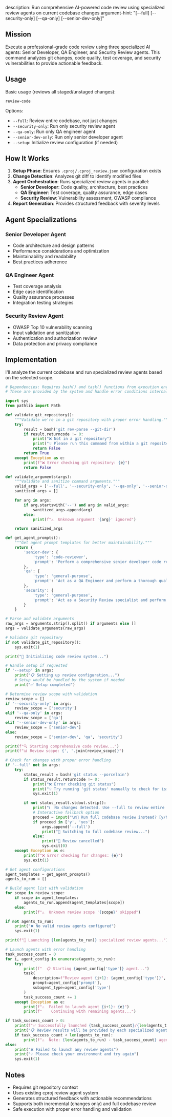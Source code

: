 description: Run comprehensive AI-powered code review using specialized review agents on current codebase changes
argument-hint: "[--full] [--security-only] [--qa-only] [--senior-dev-only]"

## Mission

Execute a professional-grade code review using three specialized AI agents: Senior Developer, QA Engineer, and Security Review agents. This command analyzes git changes, code quality, test coverage, and security vulnerabilities to provide actionable feedback.

## Usage

Basic usage (reviews all staged/unstaged changes):
```
review-code
```

Options:
- `--full`: Review entire codebase, not just changes
- `--security-only`: Run only security review agent
- `--qa-only`: Run only QA engineer agent  
- `--senior-dev-only`: Run only senior developer agent
- `--setup`: Initialize review configuration (if needed)

## How It Works

1. **Setup Phase**: Ensures `.cproj/.cproj_review.json` configuration exists
2. **Change Detection**: Analyzes git diff to identify modified files
3. **Agent Orchestration**: Runs specialized review agents in parallel:
   - **Senior Developer**: Code quality, architecture, best practices
   - **QA Engineer**: Test coverage, quality assurance, edge cases
   - **Security Review**: Vulnerability assessment, OWASP compliance
4. **Report Generation**: Provides structured feedback with severity levels

## Agent Specializations

### Senior Developer Agent
- Code architecture and design patterns
- Performance considerations and optimization
- Maintainability and readability
- Best practices adherence

### QA Engineer Agent  
- Test coverage analysis
- Edge case identification
- Quality assurance processes
- Integration testing strategies

### Security Review Agent
- OWASP Top 10 vulnerability scanning
- Input validation and sanitization
- Authentication and authorization review
- Data protection and privacy compliance

## Implementation

I'll analyze the current codebase and run specialized review agents based on the selected scope.

```python
# Dependencies: Requires bash() and task() functions from execution environment
# These are provided by the system and handle error conditions internally

import sys
from pathlib import Path

def validate_git_repository():
    """Validate we're in a git repository with proper error handling."""
    try:
        result = bash('git rev-parse --git-dir')
        if result.returncode != 0:
            print("❌ Not in a git repository")
            print("💡 Please run this command from within a git repository")
            return False
        return True
    except Exception as e:
        print(f"❌ Error checking git repository: {e}")
        return False

def validate_arguments(args):
    """Validate and sanitize command arguments."""
    valid_args = ['--full', '--security-only', '--qa-only', '--senior-dev-only', '--setup']
    sanitized_args = []

    for arg in args:
        if arg.startswith('--') and arg in valid_args:
            sanitized_args.append(arg)
        else:
            print(f"⚠️  Unknown argument '{arg}' ignored")

    return sanitized_args

def get_agent_prompts():
    """Get agent prompt templates for better maintainability."""
    return {
        'senior-dev': {
            'type': 'code-reviewer',
            'prompt': 'Perform a comprehensive senior developer code review focusing on code architecture, design patterns, performance considerations, maintainability, readability, and best practices adherence. Analyze the current codebase changes and provide detailed feedback with actionable recommendations.'
        },
        'qa': {
            'type': 'general-purpose',
            'prompt': 'Act as a QA Engineer and perform a thorough quality assurance review. Focus on test coverage analysis, edge case identification, quality assurance processes, integration testing strategies, and potential bugs or issues. Provide recommendations for improving test coverage and quality.'
        },
        'security': {
            'type': 'general-purpose',
            'prompt': 'Act as a Security Review specialist and perform a comprehensive security audit. Focus on OWASP Top 10 vulnerability scanning, input validation and sanitization, authentication and authorization review, data protection and privacy compliance. Identify potential security vulnerabilities and provide remediation recommendations.'
        }
    }

# Parse and validate arguments
raw_args = arguments.strip().split() if arguments else []
args = validate_arguments(raw_args)

# Validate git repository
if not validate_git_repository():
    sys.exit(1)

print("🔧 Initializing code review system...")

# Handle setup if requested
if '--setup' in args:
    print("📋 Setting up review configuration...")
    # Setup would be handled by the system if needed
    print("✅ Setup completed")

# Determine review scope with validation
review_scope = []
if '--security-only' in args:
    review_scope = ['security']
elif '--qa-only' in args:
    review_scope = ['qa']
elif '--senior-dev-only' in args:
    review_scope = ['senior-dev']
else:
    review_scope = ['senior-dev', 'qa', 'security']

print(f"🔍 Starting comprehensive code review...")
print(f"📊 Review scope: {', '.join(review_scope)}")

# Check for changes with proper error handling
if '--full' not in args:
    try:
        status_result = bash('git status --porcelain')
        if status_result.returncode != 0:
            print("❌ Error checking git status")
            print("💡 Try running 'git status' manually to check for issues")
            sys.exit(1)

        if not status_result.stdout.strip():
            print("ℹ️  No changes detected. Use --full to review entire codebase.")
            # Interactive fallback option
            proceed = input("\n🤔 Run full codebase review instead? [y/N]: ").strip().lower()
            if proceed in ['y', 'yes']:
                args.append('--full')
                print("📖 Switching to full codebase review...")
            else:
                print("👋 Review cancelled")
                sys.exit(0)
    except Exception as e:
        print(f"❌ Error checking for changes: {e}")
        sys.exit(1)

# Get agent configurations
agent_templates = get_agent_prompts()
agents_to_run = []

# Build agent list with validation
for scope in review_scope:
    if scope in agent_templates:
        agents_to_run.append(agent_templates[scope])
    else:
        print(f"⚠️  Unknown review scope '{scope}' skipped")

if not agents_to_run:
    print("❌ No valid review agents configured")
    sys.exit(1)

print(f"🚀 Launching {len(agents_to_run)} specialized review agents...")

# Launch agents with error handling
task_success_count = 0
for i, agent_config in enumerate(agents_to_run):
    try:
        print(f"  📋 Starting {agent_config['type']} agent...")
        task(
            description=f"Review agent {i+1}: {agent_config['type']}",
            prompt=agent_config['prompt'],
            subagent_type=agent_config['type']
        )
        task_success_count += 1
    except Exception as e:
        print(f"⚠️  Failed to launch agent {i+1}: {e}")
        print(f"    Continuing with remaining agents...")

if task_success_count > 0:
    print(f"✅ Successfully launched {task_success_count}/{len(agents_to_run)} review agents!")
    print("📋 Review results will be provided by each specialized agent.")
    if task_success_count < len(agents_to_run):
        print(f"⚠️  Note: {len(agents_to_run) - task_success_count} agents failed to launch")
else:
    print("❌ Failed to launch any review agents")
    print("💡 Please check your environment and try again")
    sys.exit(1)
```

## Notes

- Requires git repository context
- Uses existing cproj review agent system
- Generates structured feedback with actionable recommendations
- Supports both incremental (changes only) and full codebase review
- Safe execution with proper error handling and validation